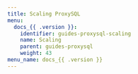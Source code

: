 ```yaml
---
title: Scaling ProxySQL
menu:
  docs_{{ .version }}:
    identifier: guides-proxysql-scaling
    name: Scaling
    parent: guides-proxysql
    weight: 43
menu_name: docs_{{ .version }}
---
```

